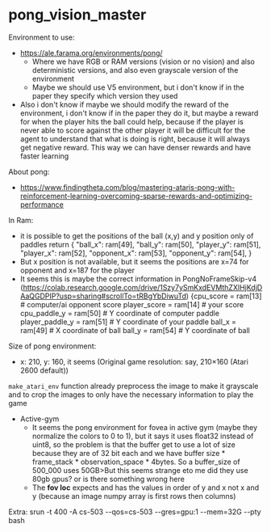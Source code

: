 # pong_vision_master


Environment to use:
- https://ale.farama.org/environments/pong/
  - Where we have RGB or RAM versions (vision or no vision) and also deterministic versions, and also even grayscale version of the environment
  - Maybe we should use V5 environment, but i don't know if in the paper they specify which version they used
- Also i don't know if maybe we should modify the reward of the environment, i don't know if in the paper they do it, but maybe a reward for when the player hits the ball could help, because if the player is never able to score against the other player it will be difficult for the agent to understand that what is doing is right, because it will always get negative reward. This way we can have denser rewards and have faster learning

About pong:
- https://www.findingtheta.com/blog/mastering-ataris-pong-with-reinforcement-learning-overcoming-sparse-rewards-and-optimizing-performance

In Ram:
- it is possible to get the positions of the ball (x,y) and y position only of paddles return {
            "ball_x": ram[49],
            "ball_y": ram[50],
            "player_y": ram[51],
            "player_x": ram[52],
            "opponent_x": ram[53],
            "opponent_y": ram[54],
        }
- But x position is not available, but it seems the positions are x=74 for opponent and x=187 for the player
- It seems this is maybe the correct information in PongNoFrameSkip-v4 (https://colab.research.google.com/drive/1Szy7ySmKxdEVMthZXIHjKdjDAaQGDPIP?usp=sharing#scrollTo=tRBgYbDiwuTd) {cpu_score = ram[13]      # computer/ai opponent score 
            player_score = ram[14]   # your score            
            cpu_paddle_y = ram[50]     # Y coordinate of computer paddle
            player_paddle_y = ram[51]  # Y coordinate of your paddle
            ball_x = ram[49]           # X coordinate of ball
            ball_y = ram[54]           # Y coordinate of ball


Size of pong environment:
- x: 210, y: 160, it seems (Original game resolution: say, 210×160 (Atari 2600 default))

`make_atari_env` function already preprocess the image to make it grayscale and to crop the images to only have the necessary information to play the game

- Active-gym
  - It seems the pong environment for fovea in active gym (maybe they normalize the colors to 0 to 1), but it says it uses float32 instead of uint8, so the problem is that the buffer get to use a lot of size because they are of 32 bit each and we have buffer size * frame_stack * observation_space * 4bytes. So a buffer_size of 500_000 uses 50GB>But this seems strange eto me did they use 80gb gpus? or is there something wrong here
  - The **fov loc** expects and has the values in order of y and x not x and y (because an image numpy array is first rows then columns)

Extra:
srun -t 400 -A cs-503 --qos=cs-503 --gres=gpu:1 --mem=32G --pty bash
